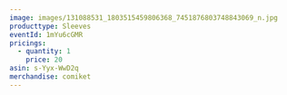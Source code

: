 ```yaml
---
image: images/131088531_1803515459806368_7451876803748843069_n.jpg
producttype: Sleeves
eventId: 1mYu6cGMR
pricings:
  - quantity: 1
    price: 20
asin: s-Yyx-WwD2q
merchandise: comiket
---
```

